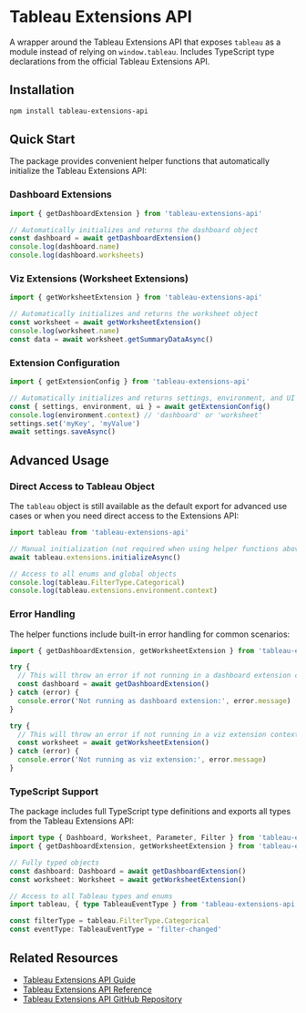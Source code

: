 # Tableau Extensions API

A wrapper around the Tableau Extensions API that exposes `tableau` as a module instead of relying on `window.tableau`. Includes TypeScript type declarations from the official Tableau Extensions API.

## Installation

```bash
npm install tableau-extensions-api
```

## Quick Start

The package provides convenient helper functions that automatically initialize the Tableau Extensions API:

### Dashboard Extensions

```js
import { getDashboardExtension } from 'tableau-extensions-api'

// Automatically initializes and returns the dashboard object
const dashboard = await getDashboardExtension()
console.log(dashboard.name)
console.log(dashboard.worksheets)
```

### Viz Extensions (Worksheet Extensions)

```js
import { getWorksheetExtension } from 'tableau-extensions-api'

// Automatically initializes and returns the worksheet object
const worksheet = await getWorksheetExtension()
console.log(worksheet.name)
const data = await worksheet.getSummaryDataAsync()
```

### Extension Configuration

```js
import { getExtensionConfig } from 'tableau-extensions-api'

// Automatically initializes and returns settings, environment, and UI objects
const { settings, environment, ui } = await getExtensionConfig()
console.log(environment.context) // 'dashboard' or 'worksheet'
settings.set('myKey', 'myValue')
await settings.saveAsync()
```

## Advanced Usage

### Direct Access to Tableau Object

The `tableau` object is still available as the default export for advanced use cases or when you need direct access to the Extensions API:

```js
import tableau from 'tableau-extensions-api'

// Manual initialization (not required when using helper functions above)
await tableau.extensions.initializeAsync()

// Access to all enums and global objects
console.log(tableau.FilterType.Categorical)
console.log(tableau.extensions.environment.context)
```

### Error Handling

The helper functions include built-in error handling for common scenarios:

```js
import { getDashboardExtension, getWorksheetExtension } from 'tableau-extensions-api'

try {
  // This will throw an error if not running in a dashboard extension context
  const dashboard = await getDashboardExtension()
} catch (error) {
  console.error('Not running as dashboard extension:', error.message)
}

try {
  // This will throw an error if not running in a viz extension context
  const worksheet = await getWorksheetExtension()
} catch (error) {
  console.error('Not running as viz extension:', error.message)
}
```

### TypeScript Support

The package includes full TypeScript type definitions and exports all types from the Tableau Extensions API:

```typescript
import type { Dashboard, Worksheet, Parameter, Filter } from 'tableau-extensions-api'
import { getDashboardExtension, getWorksheetExtension } from 'tableau-extensions-api'

// Fully typed objects
const dashboard: Dashboard = await getDashboardExtension()
const worksheet: Worksheet = await getWorksheetExtension()

// Access to all Tableau types and enums
import tableau, { type TableauEventType } from 'tableau-extensions-api'

const filterType = tableau.FilterType.Categorical
const eventType: TableauEventType = 'filter-changed'
```

## Related Resources

- [Tableau Extensions API Guide](https://tableau.github.io/extensions-api/)
- [Tableau Extensions API Reference](https://tableau.github.io/extensions-api/api/)
- [Tableau Extensions API GitHub Repository](https://github.com/tableau/extensions-api)
